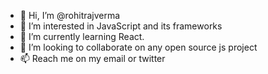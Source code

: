 - 👋 Hi, I’m @rohitrajverma
- 👀 I’m interested in JavaScript and its frameworks
- 🌱 I’m currently learning React.
- 💞️ I’m looking to collaborate on any open source js project
- 📫 Reach me on my email or twitter 

<!---
rohitrajverma/rohitrajverma is a ✨ special ✨ repository because its `README.md` (this file) appears on your GitHub profile.
You can click the Preview link to take a look at your changes.
--->
